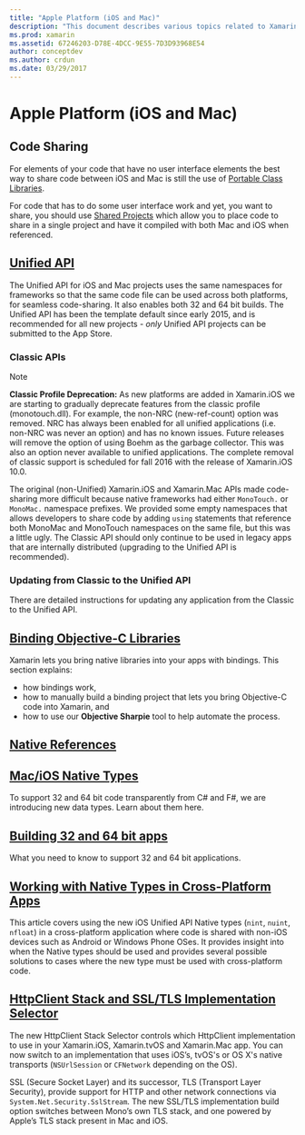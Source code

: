 ```yaml
---
title: "Apple Platform (iOS and Mac)"
description: "This document describes various topics related to Xamarin.iOS and Xamarin.Mac development: code sharing, the Unified API, binding Objective-C libraries, native references, native types, and more."
ms.prod: xamarin
ms.assetid: 67246203-D78E-4DCC-9E55-7D3D93968E54
author: conceptdev
ms.author: crdun
ms.date: 03/29/2017
---
```


# Apple Platform (iOS and Mac)

## Code Sharing

For elements of your code that have no user interface
elements the best way to share code between iOS and Mac is
still the use
of [Portable Class Libraries](~/cross-platform/app-fundamentals/pcl.md).

For code that has to do some user interface work and yet,
you want to share, you should
use [Shared Projects](~/cross-platform/app-fundamentals/shared-projects.md)
which allow you to place code to share in a
single project and have it compiled with both Mac and iOS when
referenced.

## [Unified API](unified/index.md)

The Unified API for iOS and Mac projects uses the same namespaces
for frameworks so that the same code file can be used across both
platforms, for seamless code-sharing. It also enables both 32 and 64 bit
builds. The Unified API has been the template default since early 2015,
and is recommended for all new projects - *only* Unified API projects
can be submitted to the App Store.

### Classic APIs

> [!NOTE]
> **Classic Profile Deprecation:** As new platforms are added in Xamarin.iOS we are starting to gradually deprecate features from the classic profile (monotouch.dll). For example, the non-NRC (new-ref-count) option was removed. NRC has always been enabled for all unified applications (i.e. non-NRC was never an option) and has no known issues. Future releases will remove the option of using Boehm as the garbage collector. This was also an option never available to unified applications. The complete removal of classic support is scheduled for fall 2016 with the release of Xamarin.iOS 10.0.

The original (non-Unified) Xamarin.iOS and Xamarin.Mac APIs made code-sharing
more difficult because native frameworks had either `MonoTouch.` or
`MonoMac.` namespace prefixes.  We provided some empty
namespaces that allows developers to share code by adding
`using` statements that reference both MonoMac and MonoTouch
namespaces on the same file, but this was a little ugly. The Classic API
should only continue to be used in legacy apps that are internally distributed
(upgrading to the Unified API is recommended).


### Updating from Classic to the Unified API

There are detailed instructions for updating any application from
the Classic to the Unified API.

## [Binding Objective-C Libraries](binding/index.md)

Xamarin lets you bring native libraries into your apps with bindings. This
section explains:

- how bindings work,
- how to manually build a binding project that lets you bring Objective-C code into Xamarin, and
- how to use our **Objective Sharpie** tool to help automate the process.

## [Native References](native-references.md)

## [Mac/iOS Native Types](nativetypes.md)

To support 32 and 64 bit code transparently from C# and F#,
we are introducing new data types.   Learn about them
here.

## [Building 32 and 64 bit apps](32-and-64/index.md)

What you need to know to support 32 and 64 bit
applications.

## [Working with Native Types in Cross-Platform Apps](native-types-cross-platform.md)

This article covers using the new iOS Unified API Native types
(`nint`, `nuint`, `nfloat`) in a cross-platform application where
code is shared with non-iOS devices such as Android or Windows Phone OSes.
It provides insight into when the Native types should be used and provides
several possible solutions to cases where the new type must be used with cross-platform code.

## [HttpClient Stack and SSL/TLS Implementation Selector](http-stack.md)

The new HttpClient Stack Selector controls which HttpClient implementation to use in your Xamarin.iOS, Xamarin.tvOS and Xamarin.Mac app. You can now switch to an implementation that uses iOS’s, tvOS's or OS X's native transports (`NSUrlSession` or `CFNetwork` depending on the OS).

SSL (Secure Socket Layer) and its successor, TLS (Transport Layer Security), provide support for HTTP and other network connections via `System.Net.Security.SslStream`. The new SSL/TLS implementation build option switches between Mono’s own TLS stack, and one powered by Apple’s TLS stack present in Mac and iOS.
